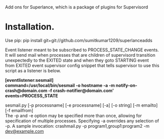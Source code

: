 Add ons for Superlance, which is a package of plugins for Supervisord

Installation.
==============

Use pip:
pip install git+git://github.com/sumitkumar1209/superlanceadds
<p>
Event listener meant to be subscribed to PROCESS_STATE_CHANGE events.  It will send mail when processes that are children of supervisord transition unexpectedly to the EXITED state and when they goto STARTING event from EXITED event supervisor config snippet that tells supervisor to use this script as a listener is below.</p>
<p><b>
[eventlistener:sesmail]<br>
command=/usr/local/bin/sesmail -o hostname -a -m notify-on-crash@domain.com -f crash-notifier@domain.com'<br>
events=PROCESS_STATE</b></p>


sesmail.py [-p processname] [-e processname] [-a] [-o string] [-m emailto] [-f emailfrom]<br>
The -p and -e option may be specified more than once, allowing for specification of multiple processes.  Specifying -a overrides any selection of -p.
A sample invocation:
crashmail.py -p program1,group1:program2 -m dev@example.com
